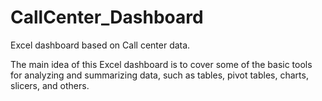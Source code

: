 # CallCenter_Dashboard
Excel dashboard based on Call center data.
<p>The main idea of this Excel dashboard is to cover some of the basic tools for analyzing and summarizing data, such as tables, pivot tables, charts, slicers, and others.</p>

